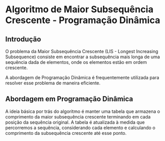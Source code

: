 # Algoritmo de Maior Subsequência Crescente - Programação Dinâmica

## Introdução

O problema da Maior Subsequência Crescente (LIS - Longest Increasing Subsequence) consiste em encontrar a subsequência mais longa de uma sequência dada de elementos, onde os elementos estão em ordem crescente.

A abordagem de Programação Dinâmica é frequentemente utilizada para resolver esse problema de maneira eficiente.

## Abordagem em Programação Dinâmica

A ideia básica por trás do algoritmo é manter uma tabela que armazena o comprimento da maior subsequência crescente terminando em cada posição da sequência original. A tabela é atualizada à medida que percorremos a sequência, considerando cada elemento e calculando o comprimento da subsequência crescente até esse ponto.